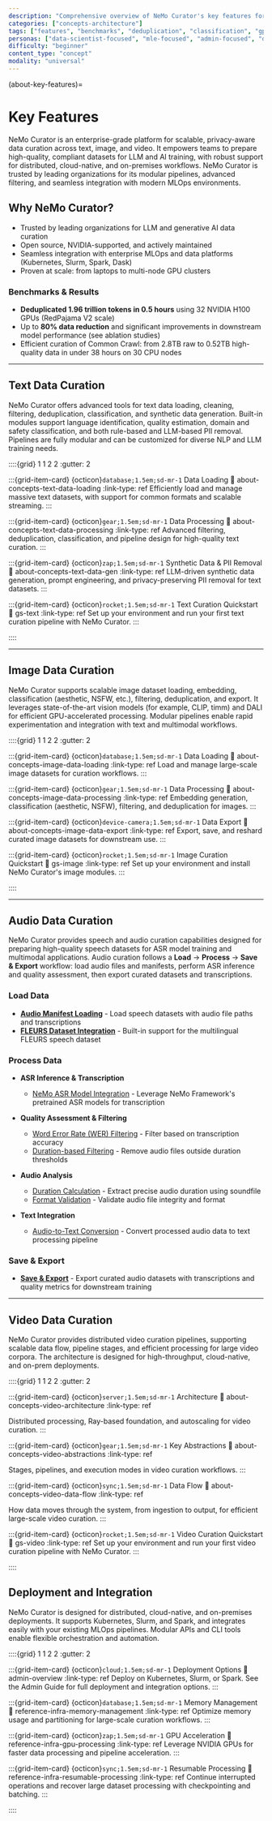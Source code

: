 ```yaml
---
description: "Comprehensive overview of NeMo Curator's key features for text, image, and video data curation with deployment options"
categories: ["concepts-architecture"]
tags: ["features", "benchmarks", "deduplication", "classification", "gpu-accelerated", "distributed", "deployment-operations"]
personas: ["data-scientist-focused", "mle-focused", "admin-focused", "devops-focused"]
difficulty: "beginner"
content_type: "concept"
modality: "universal"
---
```


(about-key-features)=
# Key Features

NeMo Curator is an enterprise-grade platform for scalable, privacy-aware data curation across text, image, and video. It empowers teams to prepare high-quality, compliant datasets for LLM and AI training, with robust support for distributed, cloud-native, and on-premises workflows. NeMo Curator is trusted by leading organizations for its modular pipelines, advanced filtering, and seamless integration with modern MLOps environments.

## Why NeMo Curator?

- Trusted by leading organizations for LLM and generative AI data curation
- Open source, NVIDIA-supported, and actively maintained
- Seamless integration with enterprise MLOps and data platforms (Kubernetes, Slurm, Spark, Dask)
- Proven at scale: from laptops to multi-node GPU clusters

### Benchmarks & Results

- **Deduplicated 1.96 trillion tokens in 0.5 hours** using 32 NVIDIA H100 GPUs (RedPajama V2 scale)
- Up to **80% data reduction** and significant improvements in downstream model performance (see ablation studies)
- Efficient curation of Common Crawl: from 2.8TB raw to 0.52TB high-quality data in under 38 hours on 30 CPU nodes

---

## Text Data Curation

NeMo Curator offers advanced tools for text data loading, cleaning, filtering, deduplication, classification, and synthetic data generation. Built-in modules support language identification, quality estimation, domain and safety classification, and both rule-based and LLM-based PII removal. Pipelines are fully modular and can be customized for diverse NLP and LLM training needs.

::::{grid} 1 1 2 2
:gutter: 2

:::{grid-item-card} {octicon}`database;1.5em;sd-mr-1` Data Loading
:link: about-concepts-text-data-loading
:link-type: ref
Efficiently load and manage massive text datasets, with support for common formats and scalable streaming.
:::

:::{grid-item-card} {octicon}`gear;1.5em;sd-mr-1` Data Processing
:link: about-concepts-text-data-processing
:link-type: ref
Advanced filtering, deduplication, classification, and pipeline design for high-quality text curation.
:::

:::{grid-item-card} {octicon}`zap;1.5em;sd-mr-1` Synthetic Data & PII Removal
:link: about-concepts-text-data-gen
:link-type: ref
LLM-driven synthetic data generation, prompt engineering, and privacy-preserving PII removal for text datasets.
:::

:::{grid-item-card} {octicon}`rocket;1.5em;sd-mr-1` Text Curation Quickstart
:link: gs-text
:link-type: ref
Set up your environment and run your first text curation pipeline with NeMo Curator.
:::

::::

---

## Image Data Curation

NeMo Curator supports scalable image dataset loading, embedding, classification (aesthetic, NSFW, etc.), filtering, deduplication, and export. It leverages state-of-the-art vision models (for example, CLIP, timm) and DALI for efficient GPU-accelerated processing. Modular pipelines enable rapid experimentation and integration with text and multimodal workflows.

::::{grid} 1 1 2 2
:gutter: 2

:::{grid-item-card} {octicon}`database;1.5em;sd-mr-1` Data Loading
:link: about-concepts-image-data-loading
:link-type: ref
Load and manage large-scale image datasets for curation workflows.
:::

:::{grid-item-card} {octicon}`gear;1.5em;sd-mr-1` Data Processing
:link: about-concepts-image-data-processing
:link-type: ref
Embedding generation, classification (aesthetic, NSFW), filtering, and deduplication for images.
:::

:::{grid-item-card} {octicon}`device-camera;1.5em;sd-mr-1` Data Export
:link: about-concepts-image-data-export
:link-type: ref
Export, save, and reshard curated image datasets for downstream use.
:::

:::{grid-item-card} {octicon}`rocket;1.5em;sd-mr-1` Image Curation Quickstart
:link: gs-image
:link-type: ref
Set up your environment and install NeMo Curator's image modules.
:::

::::

---

## Audio Data Curation

NeMo Curator provides speech and audio curation capabilities designed for preparing high-quality speech datasets for ASR model training and multimodal applications. Audio curation follows a **Load** → **Process** → **Save & Export** workflow: load audio files and manifests, perform ASR inference and quality assessment, then export curated datasets and transcriptions.

### Load Data

- **[Audio Manifest Loading](../curate-audio/load-data/index.md)** - Load speech datasets with audio file paths and transcriptions
- **[FLEURS Dataset Integration](../curate-audio/load-data/fleurs-dataset.md)** - Built-in support for the multilingual FLEURS speech dataset

### Process Data

- **ASR Inference & Transcription**
  - [NeMo ASR Model Integration](../curate-audio/process-data/asr-inference/nemo-models.md) - Leverage NeMo Framework's pretrained ASR models for transcription

- **Quality Assessment & Filtering**
  - [Word Error Rate (WER) Filtering](../curate-audio/process-data/quality-assessment/wer-filtering.md) - Filter based on transcription accuracy
  - [Duration-based Filtering](../curate-audio/process-data/quality-assessment/duration-filtering.md) - Remove audio files outside duration thresholds

- **Audio Analysis**
  - [Duration Calculation](../curate-audio/process-data/audio-analysis/duration-calculation.md) - Extract precise audio duration using soundfile
  - [Format Validation](../curate-audio/process-data/audio-analysis/format-validation.md) - Validate audio file integrity and format

- **Text Integration**
  - [Audio-to-Text Conversion](../curate-audio/process-data/text-integration/index.md) - Convert processed audio data to text processing pipeline

### Save & Export

- **[Save & Export](../curate-audio/save-export.md)** - Export curated audio datasets with transcriptions and quality metrics for downstream training

---

## Video Data Curation

NeMo Curator provides distributed video curation pipelines, supporting scalable data flow, pipeline stages, and efficient processing for large video corpora. The architecture is designed for high-throughput, cloud-native, and on-prem deployments.

::::{grid} 1 1 2 2
:gutter: 2

:::{grid-item-card} {octicon}`server;1.5em;sd-mr-1` Architecture
:link: about-concepts-video-architecture
:link-type: ref

Distributed processing, Ray-based foundation, and autoscaling for video curation.
:::

:::{grid-item-card} {octicon}`gear;1.5em;sd-mr-1` Key Abstractions
:link: about-concepts-video-abstractions
:link-type: ref

Stages, pipelines, and execution modes in video curation workflows.
:::

:::{grid-item-card} {octicon}`sync;1.5em;sd-mr-1` Data Flow
:link: about-concepts-video-data-flow
:link-type: ref

How data moves through the system, from ingestion to output, for efficient large-scale video curation.
:::

:::{grid-item-card} {octicon}`rocket;1.5em;sd-mr-1` Video Curation Quickstart
:link: gs-video
:link-type: ref
Set up your environment and run your first video curation pipeline with NeMo Curator.
:::

::::

## Deployment and Integration

NeMo Curator is designed for distributed, cloud-native, and on-premises deployments. It supports Kubernetes, Slurm, and Spark, and integrates easily with your existing MLOps pipelines. Modular APIs and CLI tools enable flexible orchestration and automation.

::::{grid} 1 1 2 2
:gutter: 2

:::{grid-item-card} {octicon}`cloud;1.5em;sd-mr-1` Deployment Options
:link: admin-overview
:link-type: ref
Deploy on Kubernetes, Slurm, or Spark. See the Admin Guide for full deployment and integration options.
:::

:::{grid-item-card} {octicon}`database;1.5em;sd-mr-1` Memory Management
:link: reference-infra-memory-management
:link-type: ref
Optimize memory usage and partitioning for large-scale curation workflows.
:::

:::{grid-item-card} {octicon}`zap;1.5em;sd-mr-1` GPU Acceleration
:link: reference-infra-gpu-processing
:link-type: ref
Leverage NVIDIA GPUs for faster data processing and pipeline acceleration.
:::

:::{grid-item-card} {octicon}`sync;1.5em;sd-mr-1` Resumable Processing
:link: reference-infra-resumable-processing
:link-type: ref
Continue interrupted operations and recover large dataset processing with checkpointing and batching.
:::

::::
